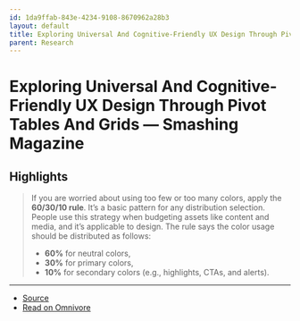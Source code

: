 ```yaml
---
id: 1da9ffab-843e-4234-9108-8670962a28b3
layout: default
title: Exploring Universal And Cognitive-Friendly UX Design Through Pivot Tables And Grids — Smashing Magazine
parent: Research
---
```


# Exploring Universal And Cognitive-Friendly UX Design Through Pivot Tables And Grids — Smashing Magazine

## Highlights

> If you are worried about using too few or too many colors, apply the **60/30/10 rule**. It’s a basic pattern for any distribution selection. People use this strategy when budgeting assets like content and media, and it’s applicable to design. The rule says the color usage should be distributed as follows:
> 
> * **60%** for neutral colors,
> * **30%** for primary colors,
> * **10%** for secondary colors (e.g., highlights, CTAs, and alerts).


---

- [Source](https://www.smashingmagazine.com/2023/06/universal-cognitive-friendly-ux-design-tables-grids/)
- [Read on Omnivore](https://omnivore.app/me/https-www-smashingmagazine-com-2023-06-universal-cognitive-frien-18bcce8a46d)